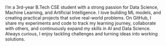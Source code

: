 I’m a 3rd-year B.Tech CSE student with a strong passion for Data Science, Machine Learning, and Artificial Intelligence. I love building ML models, and creating practical projects that solve real-world problems.
On GitHub, I share my experiments and code to track my learning journey, collaborate with others, and continuously expand my skills in AI and Data Science. Always curious, I enjoy tackling challenges and turning ideas into working solutions.
